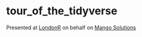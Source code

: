 # tour_of_the_tidyverse

Presented at [LondonR](https://www.londonr.org/) on behalf on [Mango Solutions](https://www.mango-solutions.com/)
